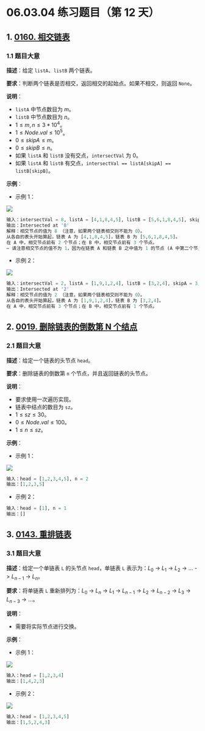 # 06.03.04 练习题目（第 12 天）

## 1. [0160. 相交链表](https://leetcode.cn/problems/intersection-of-two-linked-lists/)

### 1.1 题目大意

**描述**：给定 `listA`、`listB` 两个链表。

**要求**：判断两个链表是否相交，返回相交的起始点。如果不相交，则返回 `None`。

**说明**：

- `listA` 中节点数目为 $m$。
- `listB` 中节点数目为 $n$。
- $1 \le m, n \le 3 * 10^4$。
- $1 \le Node.val \le 10^5$。
- $0 \le skipA \le m$。
- $0 \le skipB \le n$。
- 如果 `listA` 和 `listB` 没有交点，`intersectVal` 为 $0$。
- 如果 `listA` 和 `listB` 有交点，`intersectVal == listA[skipA] == listB[skipB]`。

**示例**：

- 示例 1：

![](https://assets.leetcode.com/uploads/2018/12/13/160_example_1.png)

```Python
输入：intersectVal = 8, listA = [4,1,8,4,5], listB = [5,6,1,8,4,5], skipA = 2, skipB = 3
输出：Intersected at '8'
解释：相交节点的值为 8 （注意，如果两个链表相交则不能为 0）。
从各自的表头开始算起，链表 A 为 [4,1,8,4,5]，链表 B 为 [5,6,1,8,4,5]。
在 A 中，相交节点前有 2 个节点；在 B 中，相交节点前有 3 个节点。
— 请注意相交节点的值不为 1，因为在链表 A 和链表 B 之中值为 1 的节点 (A 中第二个节点和 B 中第三个节点) 是不同的节点。换句话说，它们在内存中指向两个不同的位置，而链表 A 和链表 B 中值为 8 的节点 (A 中第三个节点，B 中第四个节点) 在内存中指向相同的位置。
```

- 示例 2：

![](https://assets.leetcode.com/uploads/2021/03/05/160_example_2.png)

```Python
输入：intersectVal = 2, listA = [1,9,1,2,4], listB = [3,2,4], skipA = 3, skipB = 1
输出：Intersected at '2'
解释：相交节点的值为 2 （注意，如果两个链表相交则不能为 0）。
从各自的表头开始算起，链表 A 为 [1,9,1,2,4]，链表 B 为 [3,2,4]。
在 A 中，相交节点前有 3 个节点；在 B 中，相交节点前有 1 个节点。
```

## 2. [0019. 删除链表的倒数第 N 个结点](https://leetcode.cn/problems/remove-nth-node-from-end-of-list/)

### 2.1 题目大意

**描述**：给定一个链表的头节点 `head`。

**要求**：删除链表的倒数第 `n` 个节点，并且返回链表的头节点。

**说明**：

- 要求使用一次遍历实现。
- 链表中结点的数目为 `sz`。
- $1 \le sz \le 30$。
- $0 \le Node.val \le 100$。
- $1 \le n \le sz$。

**示例**：

- 示例 1：

![](https://assets.leetcode.com/uploads/2020/10/03/remove_ex1.jpg)

```Python
输入：head = [1,2,3,4,5], n = 2
输出：[1,2,3,5]
```

- 示例 2：

```Python
输入：head = [1], n = 1
输出：[]
```

## 3. [0143. 重排链表](https://leetcode.cn/problems/reorder-list/)

### 3.1 题目大意

**描述**：给定一个单链表 `L` 的头节点 `head`，单链表 `L` 表示为：$L_0$ -> $L_1$ -> $L_2$ -> ... -> $L_{n-1}$ -> $L_n$。

**要求**：将单链表 `L` 重新排列为：$L_0$ -> $L_n$ -> $L_1$ -> $L_{n-1}$ -> $L_2$ -> $L_{n-2}$ -> $L_3$ -> $L_{n-3}$ -> ...。

**说明**：

- 需要将实际节点进行交换。

**示例**：

- 示例 1：

![](https://pic.leetcode-cn.com/1626420311-PkUiGI-image.png)

```Python
输入：head = [1,2,3,4]
输出：[1,4,2,3]
```

- 示例 2：

![](https://pic.leetcode-cn.com/1626420320-YUiulT-image.png)

```Python
输入：head = [1,2,3,4,5]
输出：[1,5,2,4,3]
```
